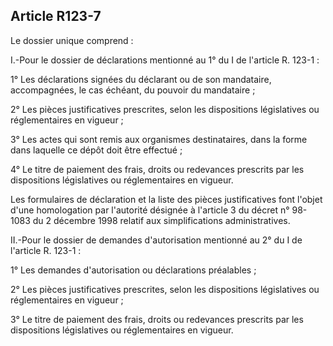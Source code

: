 Article R123-7
----
Le dossier unique comprend :

I.-Pour le dossier de déclarations mentionné au 1° du I de l'article R. 123-1 :

1° Les déclarations signées du déclarant ou de son mandataire, accompagnées, le
cas échéant, du pouvoir du mandataire ;

2° Les pièces justificatives prescrites, selon les dispositions législatives ou
réglementaires en vigueur ;

3° Les actes qui sont remis aux organismes destinataires, dans la forme dans
laquelle ce dépôt doit être effectué ;

4° Le titre de paiement des frais, droits ou redevances prescrits par les
dispositions législatives ou réglementaires en vigueur.

Les formulaires de déclaration et la liste des pièces justificatives font
l'objet d'une homologation par l'autorité désignée à l'article 3 du décret n°
98-1083 du 2 décembre 1998 relatif aux simplifications administratives.

II.-Pour le dossier de demandes d'autorisation mentionné au 2° du I de l'article
R. 123-1 :

1° Les demandes d'autorisation ou déclarations préalables ;

2° Les pièces justificatives prescrites, selon les dispositions législatives ou
réglementaires en vigueur ;

3° Le titre de paiement des frais, droits ou redevances prescrits par les
dispositions législatives ou réglementaires en vigueur.

